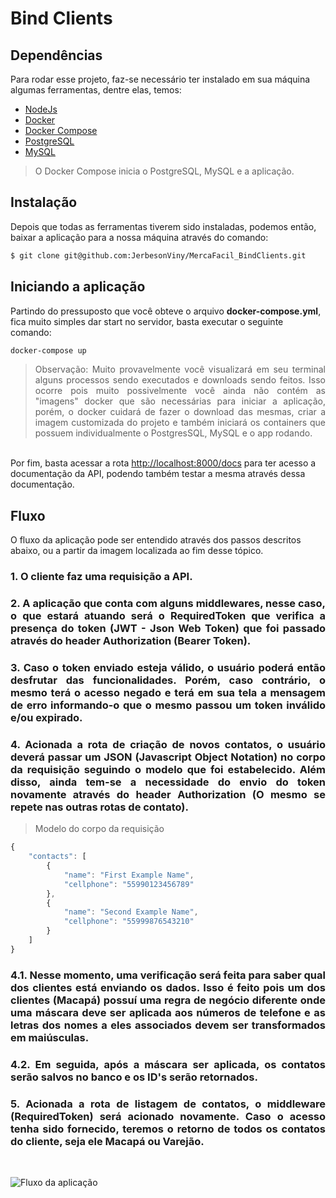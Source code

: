 # Bind Clients

## Dependências

Para rodar esse projeto, faz-se necessário ter instalado em sua máquina algumas ferramentas, dentre elas, temos:

* [NodeJs](https://nodejs.org/en/)
* [Docker](https://www.docker.com/)
* [Docker Compose](https://docs.docker.com/compose/install/)
* [PostgreSQL](https://www.postgresql.org/)
* [MySQL](https://www.mysql.com/)

> O Docker Compose inicia o PostgreSQL, MySQL e a aplicação.

## Instalação

Depois que todas as ferramentas tiverem sido instaladas, podemos então, baixar a aplicação para a nossa máquina através do comando:

```bash
$ git clone git@github.com:JerbesonViny/MercaFacil_BindClients.git
```

## Iniciando a aplicação

Partindo do pressuposto que você obteve o arquivo **docker-compose.yml**, fica muito simples dar start no servidor, basta executar o seguinte comando:

```bash
docker-compose up
```

> <div style="text-align: justify;">Observação: Muito provavelmente você visualizará em seu terminal alguns processos sendo executados e downloads sendo feitos. Isso ocorre pois muito possivelmente você ainda não contém as "imagens" docker que são necessárias para iniciar a aplicação, porém, o docker cuidará de fazer o download das mesmas, criar a imagem customizada do projeto e também iniciará os containers que possuem individualmente o PostgresSQL, MySQL e o app rodando.</div>

<br/>
Por fim, basta acessar a rota <a href="http://localhost:8000/docs">http://localhost:8000/docs</a> para ter acesso a documentação da API, podendo também testar a mesma através dessa documentação.

<br/>

## Fluxo

O fluxo da aplicação pode ser entendido através dos passos descritos abaixo, ou a partir da imagem localizada ao fim desse tópico.

<div style="text-align: justify;">

### 1. O cliente faz uma requisição a API.

### 2. A aplicação que conta com alguns middlewares, nesse caso, o que estará atuando será o **RequiredToken** que verifica a presença do token (JWT - Json Web Token) que foi passado através do header Authorization (Bearer Token).

### 3. Caso o token enviado esteja válido, o usuário poderá então desfrutar das funcionalidades. Porém, caso contrário, o mesmo terá o acesso negado e terá em sua tela a mensagem de erro informando-o que o mesmo passou um token inválido e/ou expirado.

### 4. Acionada a rota de criação de novos contatos, o usuário deverá passar um JSON (Javascript Object Notation) no corpo da requisição seguindo o modelo que foi estabelecido. Além disso, ainda tem-se a necessidade do envio do token novamente através do header Authorization (O mesmo se repete nas outras rotas de contato).
</div>

> Modelo do corpo da requisição

```javascript
{
    "contacts": [
        {
            "name": "First Example Name",
            "cellphone": "55990123456789"
        },
        {
            "name": "Second Example Name",
            "cellphone": "55999876543210"
        }
    ]
}
```

<div style="text-align: justify;">

### 4.1. Nesse momento, uma verificação será feita para saber qual dos clientes está enviando os dados. Isso é feito pois um dos clientes (Macapá) possuí uma regra de negócio diferente onde uma máscara deve ser aplicada aos números de telefone e as letras dos nomes a eles associados devem ser transformados em maiúsculas.

### 4.2. Em seguida, após a máscara ser aplicada, os contatos serão salvos no banco e os ID's serão retornados.

### 5. Acionada a rota de listagem de contatos, o middleware **(RequiredToken)** será acionado novamente. Caso o acesso tenha sido fornecido, teremos o retorno de todos os contatos do cliente, seja ele Macapá ou Varejão.
</div>
<br/>

![Fluxo da aplicação](https://drive.google.com/uc?export=view&id=1RIzjPBVJCI44K8933UyqLGLgRrSCS7bL)
